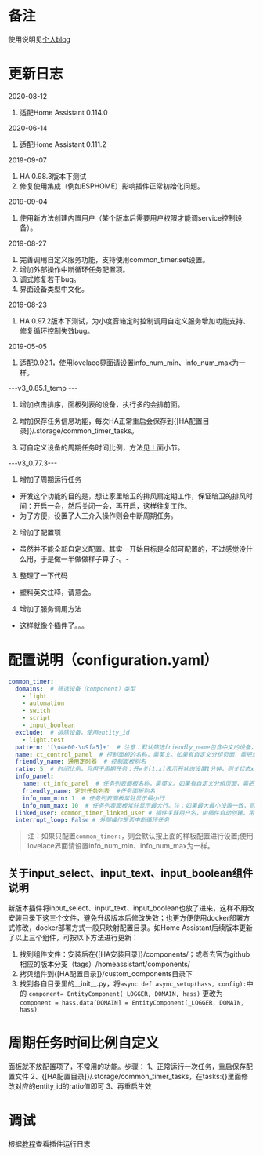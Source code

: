 # 备注
使用说明见[个人blog](https://ljr.im/articles/plugin-home-assistant-general-timer-upgrade/)

# 更新日志

2020-08-12
1. 适配Home Assistant 0.114.0

2020-06-14
1. 适配Home Assistant 0.111.2

2019-09-07
1. HA 0.98.3版本下测试
2. 修复使用集成（例如ESPHOME）影响插件正常初始化问题。

2019-09-04
1. 使用新方法创建内置用户（某个版本后需要用户权限才能调service控制设备）。

2019-08-27
1. 完善调用自定义服务功能，支持使用common_timer.set设置。
2. 增加外部操作中断循环任务配置项。
3. 调式修复若干bug。
4. 界面设备类型中文化。

2019-08-23
1. HA 0.97.2版本下测试，为小度音箱定时控制调用自定义服务增加功能支持、修复循环控制失效bug。

2019-05-05
1. 适配0.92.1，使用lovelace界面请设置info_num_min、info_num_max为一样。

---v3_0.85.1_temp ---
1. 增加点击排序，面板列表的设备，执行多的会排前面。

2. 增加保存任务信息功能，每次HA正常重启会保存到{[HA配置目录]}/.storage/common_timer_tasks。

3. 可自定义设备的周期任务时间比例，方法见上面小节。

---v3_0.77.3---
1. 增加了周期运行任务

- 开发这个功能的目的是，想让家里暗卫的排风扇定期工作，保证暗卫的排风时间：开启一会，然后关闭一会，再开启，这样往复工作。
- 为了方便，设置了人工介入操作则会中断周期任务。

2. 增加了配置项

- 虽然并不能全部自定义配置。其实一开始目标是全部可配置的，不过感觉没什么用，于是做一半做做样子算了-。-

3. 整理了一下代码

- 塑料英文注释，请意会。

4. 增加了服务调用方法

- 这样就像个插件了。。。

# 配置说明（configuration.yaml）
```yaml
common_timer:
  domains:  # 筛选设备（component）类型
    - light
    - automation
    - switch
    - script
    - input_boolean
  exclude:  # 排除设备，使用entity_id
    - light.test
  pattern: '[\u4e00-\u9fa5]+'  # 注意：默认筛选friendly_name包含中文的设备，如果不筛选，设置为'.*'
  name: ct_control_panel  # 控制面板的名称，需英文。如果有自定义分组页面，需把对应的group，例如goup.ct_control_panel加到分页
  friendly_name: 通用定时器  # 控制面板别名
  ratio: 5  # 时间比例，只用于周期任务：开⇌关[1:x]表示开状态设置1分钟，则关状态x分钟；关⇌开[1:x]表示关状态设置1分钟，则开状态x分钟
  info_panel:
    name: ct_info_panel  # 任务列表面板名称，需英文。如果有自定义分组页面，需把对应的group，例如group.ct_info_panel加到分页
    friendly_name: 定时任务列表  #任务面板别名
    info_num_min: 1  # 任务列表面板常驻显示最小行
    info_num_max: 10  # 任务列表面板常驻显示最大行。注：如果最大最小设置一致，则常驻显示
  linked_user: common_timer_linked_user # 插件关联用户名，由插件自动创建，用于解决控制需要权限问题
  interrupt_loop: False # 外部操作是否中断循环任务
```
>注：如果只配置`common_timer:`，则会默认按上面的样板配置进行设置;使用lovelace界面请设置info_num_min、info_num_max为一样。
## 关于input_select、input_text、input_boolean组件说明
新版本插件将input_select、input_text、input_boolean也放了进来，这样不用改安装目录下这三个文件，避免升级版本后修改失效；也更方便使用docker部署方式修改，docker部署方式一般只映射配置目录。如Home Assistant后续版本更新了以上三个组件，可按以下方法进行更新：
1. 找到组件文件：安装后在{[HA安装目录]}/components/；或者去官方github相应的版本分支（tags）/homeassistant/components/
2. 拷贝组件到{[HA配置目录]}/custom_components目录下
2. 找到各自目录里的__init__.py，将`async def async_setup(hass, config):`中的 `component= EntityComponent(_LOGGER, DOMAIN, hass)` 更改为 `component = hass.data[DOMAIN] = EntityComponent(_LOGGER, DOMAIN, hass)`

# 周期任务时间比例自定义
面板就不放配置项了，不常用的功能。步骤：
1、正常运行一次任务，重启保存配置文件
2、{[HA配置目录]}/.storage/common_timer_tasks，在tasks:{}里面修改对应的entity_id的ratio值即可
3、再重启生效

# 调试
根据[教程][1]查看插件运行日志

[1]: https://ljr.im/articles/home-assistant-novice-question-set/#3-%E8%B0%83%E8%AF%95%E5%8F%8A%E6%9F%A5%E7%9C%8B%E7%A8%8B%E5%BA%8F%E8%BF%90%E8%A1%8C%E6%97%A5%E5%BF%97 "调试及查看程序运行日志"
